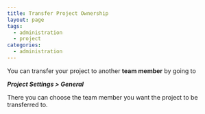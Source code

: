 ```yaml
---
title: Transfer Project Ownership
layout: page
tags:
  - administration
  - project
categories:
  - administration
---
```

You can transfer your project to another **team member** by going to

***Project Settings > General***

There you can choose the team member you want the project to be transferred to.
